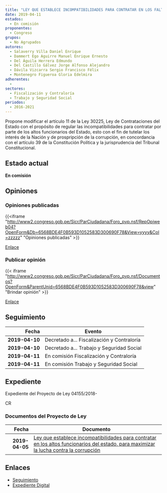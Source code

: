```yaml
---
title: "LEY QUE ESTABLECE INCOMPATIBILIDADES PARA CONTRATAR EN LOS FALTOS FUNCIONARIOS DEL ESTADO, PARA MAXIMIZAR LA LUCHA CONTRA LA CORRUPCIÓN"
date: 2019-04-11
estados: 
  - En comisión
proponentes: 
  - Congreso
grupos: 
  - No Agrupados
autores: 
  - Salaverry Villa Daniel Enrique
  - Dammert Ego Aguirre Manuel Enrique Ernesto
  - Del Águila Herrera Edmundo
  - Del Castillo Gálvez Jorge Alfonso Alejandro
  - Dávila Vizcarra Sergio Francisco Félix
  - Montenegro Figueroa Gloria Edelmira
adherentes: 
  - 
sectores: 
  - Fiscalización y Contraloría
  - Trabajo y Seguridad Social
periodos: 
  - 2016-2021
---
```


Propone modificar el artículo 11 de la Ley 30225, Ley de Contrataciones del Estado con el propósito de regular las incompatibilidades para contratar por parte de los altos funcionarios del Estado, esto con el fin de tutelar los interés de la Nación y de prospripción de la corrupción, en concordancia con el artículo 39 de la Constitución Política y la jurisprudencia del Tribunal Constitucional.


## Estado actual

**En comisión**

## Opiniones

### Opiniones publicadas

{{<iframe "http://www2.congreso.gob.pe/Sicr/ParCiudadana/Foro_pvp.nsf/RepOpiweb04?OpenForm&Db=6568BDE4F0B593D1052583D300690F78&View=yyyy&Col=zzzzz" "Opiniones publicadas" >}}

[Enlace](http://www2.congreso.gob.pe/Sicr/ParCiudadana/Foro_pvp.nsf/RepOpiweb04?OpenForm&Db=6568BDE4F0B593D1052583D300690F78&View=yyyy&Col=zzzzz)
### Publicar opinión

{{< iframe "http://www2.congreso.gob.pe/Sicr/ParCiudadana/Foro_pvp.nsf/Documentos?OpenForm&ParentUnid=6568BDE4F0B593D1052583D300690F78&view" "Brindar opinión" >}}

[Enlace](http://www2.congreso.gob.pe/Sicr/ParCiudadana/Foro_pvp.nsf/Documentos?OpenForm&ParentUnid=6568BDE4F0B593D1052583D300690F78&view)

## Seguimiento

| Fecha | Evento |
|------:|--------|
| **2019-04-10** | Decretado a... Fiscalización y Contraloría|
| **2019-04-10** | Decretado a... Trabajo y Seguridad Social|
| **2019-04-11** | En comisión Fiscalización y Contraloría|
| **2019-04-11** | En comisión Trabajo y Seguridad Social|


## Expediente

Expediente del Proyecto de Ley 04155/2018-

CR


### Documentos del Proyecto de Ley

| Fecha | Documento |
|------:|--------|
| **2019-04-05** | [Ley que establece incompatibilidades para contratar en los altos funcionarios del estado, para maximizar la lucha contra la corrupción](http://www.leyes.congreso.gob.pe/Documentos/2016_2021/Proyectos_de_Ley_y_de_Resoluciones_Legislativas/PL0415520190405..pdf) |

## Enlaces 

- [Seguimiento](http://www2.congreso.gob.pe/Sicr/TraDocEstProc/CLProLey2016.nsf/f7fff46988ca05b1052578e100829cc7/c7ac21a7f742a57f052583d3006c7932?OpenDocument)
- [Expediente Digital](http://www2.congreso.gob.pe/Sicr/TraDocEstProc/CLProLey2016.nsf/f7fff46988ca05b1052578e100829cc7/c7ac21a7f742a57f052583d3006c7932?OpenDocument&Click=05257FB7005EB655.eb71d0cf91d8294e05256cdf006b5706/$Body/0.1C6C)
